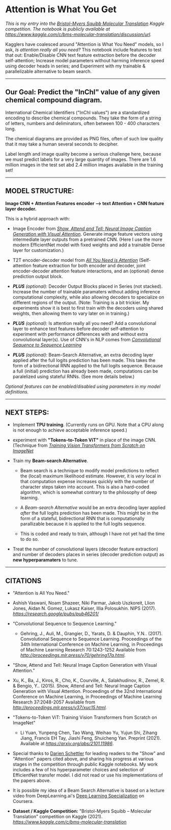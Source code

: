 # Attention is What You Get

*This is my entry into the [Bristol-Myers Squibb Molecular Translation](https://www.kaggle.com/c/bms-molecular-translation)  Kaggle competition. The notebook is publicly available at https://www.kaggle.com/c/bms-molecular-translation/discussion/url.*

Kagglers have coalesced around "Attention is What You Need" models, so I ask, *Is attention really all you need?*  This notebook include features to test that out: Enable/Disable CNN text feature extraction before the decoder self-attention; Increase model parameters without harming inference speed using decoder heads in series; and Experiment with my trainable & parallelizable alternative to beam search.

----
## Our Goal: Predict the "InChI" value of any given chemical compound diagram. 

International Chemical Identifiers ("InChI values") are a standardized encoding to describe chemical compounds. They take the form of a string of letters, numbers and deliminators, often between 100 - 400 characters long. 

The chemical diagrams are provided as PNG files, often of such low quality that it may take a human several seconds to decipher. 

Label length and image quality become a serious challenge here, because we must predict labels for a very large quantity of images. There are 1.6 million images in the test set abd 2.4 million images available in the training set!

----

## MODEL STRUCTURE: 

**Image CNN + Attention Features encoder --> text Attention + CNN feature layer decoder.**

This is a hybrid approach with:
 
 - Image Encoder from [*Show, Attend and Tell: Neural Image Caption Generation with Visual Attention*](https://proceedings.mlr.press/v37/xuc15.pdf).  Generate image feature vectors using intermediate layer outputs from a pretrained CNN. (Here I use the more modern EfficientNet model with fixed weights and add a trainable Dense layer for customization.)
 
 - T2T encoder-decoder model from [*All You Need is Attention*](https://papers.nips.cc/paper/2017/file/3f5ee243547dee91fbd053c1c4a845aa-Paper.pdf) (Self-attention feature extraction for both encoder and decoder, joint encoder-decoder attention feature interactions, and an (optional) dense prediction output block. 

 - ***PLUS*** *(optional):* Decoder Output Blocks placed in Series (not stacked). Increase the number of trainable paramaters without adding inference computational complexity, while also allowing decoders to specialize on different regions of the output. (Note: Training is a bit trickier. My experiments show it is best to first train with the decoders using shared weights, then allowing them to vary later on in training.)
 
 - ***PLUS*** *(optional):* Is attention really all you need? Add a convolutional layer to enhance text features before decoder self-attention to experiment with performance differences with and without extra convolutional layer(s). Use of CNN's in NLP comes from [*Convolutional Sequence to Sequence Learning*](http://proceedings.mlr.press/v70/gehring17a.html.)

 - ***PLUS*** *(optional):* Beam-Search Alternative, an extra decoding layer applied after the full logits prediction has been made. This takes the form of a bidirectional RNN applied to the full logits sequence. Because a full (initial) prediction has already been made, computations can be paralelized using stateful RNNs. (See more details below.)

*Optional features can be enabled/disabled using parameters in my model definitions.*

----

## NEXT STEPS:

 - Implement **TPU training**. (Currently runs on GPU. Note that a CPU along is not enough to achieve acceptable inference speed.)

 - experiment with **"Tokens-to-Token ViT"** in place of the image CNN. (Technique from [*Training Vision Transformers from Scratch on ImageNet*](https://arxiv.org/pdf/2101.11986.pdf)
  
 - Train my **Beam-search Alternative**. 

    - Beam search is a technique to modify model predictions to reflect the (local) maximum likelihood estimate. However, it is *very* local in that computation expense increases quickly with the number of character steps taken into account. This is also a hard-coded algorithm, which is somewhat contrary to the philosophy of deep learning.

    - A *Beam-search Alternative* would be an extra decoding layer applied *after* the full logits prediction has been made. This might be in the form of a stateful, bidirectional RNN that is computationally parallizable because it is applied to the full logits sequence.

    - This is coded and ready to train, although I have not yet had the time to do so.

 - Treat the number of convolutional layers (decoder feature extraction) and number of decoders places in series (decoder prediction output) as **new hyperparamaters** to tune.

----

## CITATIONS

- "Attention is All You Need." 
 - Ashish Vaswani, Noam Shazeer, Niki Parmar, Jakob Uszkoreit, Llion Jones, Aidan N. Gomez, Lukasz Kaiser, Illia Polosukhin. NIPS (2017). *https://research.google/pubs/pub46201/*

- "Convolutional Sequence to Sequence Learning."
 
  - Gehring, J., Auli, M., Grangier, D., Yarats, D. & Dauphin, Y.N.. (2017). Convolutional Sequence to Sequence Learning. Proceedings of the 34th International Conference on Machine Learning, in Proceedings of Machine Learning Research 70:1243-1252 Available from *http://proceedings.mlr.press/v70/gehring17a.html.*


-  "Show, Attend and Tell: Neural Image Caption Generation with Visual Attention."
  -  Xu, K., Ba, J., Kiros, R., Cho, K., Courville, A., Salakhudinov, R., Zemel, R. & Bengio, Y.. (2015). Show, Attend and Tell: Neural Image Caption Generation with Visual Attention. Proceedings of the 32nd International Conference on Machine Learning, in Proceedings of Machine Learning Research 37:2048-2057 Available from *http://proceedings.mlr.press/v37/xuc15.html.* 
            

- "Tokens-to-Token ViT: Training Vision Transformers from Scratch on ImageNet"

  - Li Yuan, Yunpeng Chen, Tao Wang, Weihao Yu, Yujun Shi, Zihang Jiang, Francis EH Tay, Jiashi Feng, Shuicheng Yan. Preprint (2021). Available at *https://arxiv.org/abs/2101.11986*.

- Special thanks to [Darien Schettler](https://www.kaggle.com/dschettler8845/bms-efficientnetv2-tpu-e2e-pipeline-in-3hrs/notebook.) for leading readers to the "Show" and "Attention" papers cited above, and sharing his progress at various stages in the competition through public Kaggle notebooks. My work includes a few of his hyperparameter choices and selection of EfficientNet transfer model. I did not read or use his implementations of the papers above.

- It is possible my idea of a Beam Search Alternative is based on a lecture video from DeepLearning.ai's [Deep Learning Specialization](https://www.coursera.org/specializations/deep-learning)  on Coursera.

- **Dataset / Kaggle Competition:** "Bristol-Myers Squibb – Molecular Translation" competition on Kaggle (2021). *https://www.kaggle.com/c/bms-molecular-translation*
